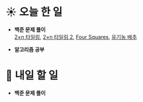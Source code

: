 # ☀️ 오늘 한 일

- **백준 문제 풀이**<br>
  [2×n 타일링](https://www.acmicpc.net/problem/11726),
  [2×n 타일링 2](https://www.acmicpc.net/problem/11727),
  [Four Squares](https://www.acmicpc.net/problem/17626),
  [유기농 배추](https://www.acmicpc.net/problem/1012)

- **알고리즘 공부**


# 🚩 내일 할 일

- **백준 문제 풀이**
